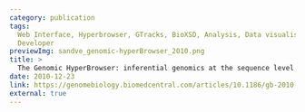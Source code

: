 ```yaml
---
category: publication
tags:
  Web Interface, Hyperbrowser, GTracks, BioXSD, Analysis, Data visualisation, Galaxy, End user,
  Developer
previewImg: sandve_genomic-hyperBrowser_2010.png
title: >
  The Genomic HyperBrowser: inferential genomics at the sequence level
date: 2010-12-23
link: https://genomebiology.biomedcentral.com/articles/10.1186/gb-2010-11-12-r121
external: true
---
```

